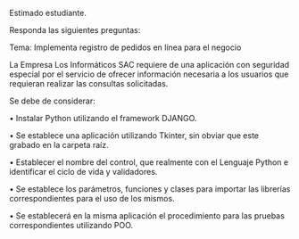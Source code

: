 Estimado estudiante.

Responda las siguientes preguntas:

Tema: Implementa registro de pedidos en línea para el negocio

La Empresa Los Informáticos SAC requiere de una aplicación con seguridad especial por el servicio de ofrecer información necesaria a los usuarios que requieran realizar las consultas solicitadas.

Se debe de considerar:

• Instalar Python utilizando el framework DJANGO.

• Se establece una aplicación utilizando Tkinter, sin obviar que este grabado en la carpeta raíz.

• Establecer el nombre del control, que realmente con el Lenguaje Python e identificar el ciclo de vida y validadores.

• Se establece los parámetros, funciones y clases para importar las librerías correspondientes para el uso de los mismos.

• Se establecerá en la misma aplicación el procedimiento para las pruebas correspondientes utilizando POO. 
